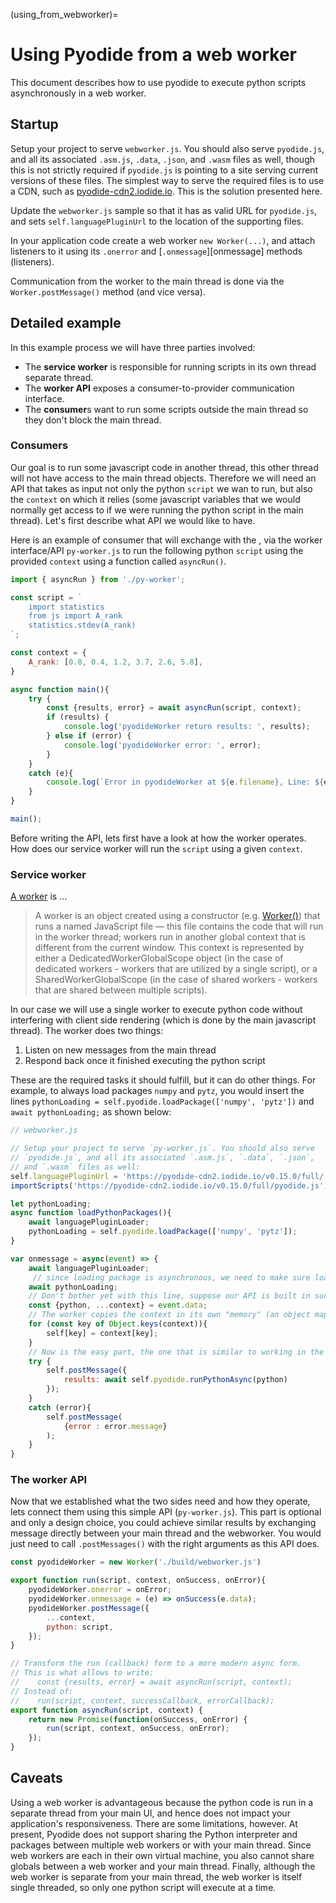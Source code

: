 (using_from_webworker)=
# Using Pyodide from a web worker

This document describes how to use pyodide to execute python scripts
asynchronously in a web worker.

## Startup

Setup your project to serve `webworker.js`. You should also serve
`pyodide.js`, and all its associated `.asm.js`, `.data`, `.json`, and `.wasm`
files as well, though this is not strictly required if `pyodide.js` is pointing
to a site serving current versions of these files.
The simplest way to serve the required files is to use a CDN, 
such as [pyodide-cdn2.iodide.io][cdn pyodide]. This is the solution 
presented here.

Update the `webworker.js` sample so that it has as valid URL for `pyodide.js`, and sets
`self.languagePluginUrl` to the location of the supporting files. 

In your application code create a web worker `new Worker(...)`, 
and attach listeners to it using its `.onerror` and [`.onmessage`][onmessage]
methods (listeners).

Communication from the worker to the main thread is done via the `Worker.postMessage()`
method (and vice versa).

[cdn pyodide]: https://pyodide-cdn2.iodide.io/v0.15.0/full/
[worker onmessage]: https://developer.mozilla.org/en-US/docs/Web/API/Web_Workers_API/Using_web_workers#Sending_messages_to_and_from_a_dedicated_worker
[worker onerror]: https://developer.mozilla.org/en-US/docs/Web/API/Web_Workers_API/Using_web_workers#Handling_errors

## Detailed example 

In this example process we will have three parties involved:

* The **service worker** is responsible for running scripts in its own thread separate thread.
* The **worker API** exposes a consumer-to-provider communication interface.
* The **consumer**s want to run some scripts outside the main thread so they don't block the main thread.

### Consumers

Our goal is to run some javascript code in another thread, this other thread will
not have access to the main thread objects. Therefore we will need an API that takes
as input not only the python `script` we wan to run, but also the `context` on which 
it relies (some javascript variables that we would normally get access to if we 
were running the python script in the main thread). Let's first describe what API 
we would like to have.

Here is an example of consumer that will exchange with the , via the worker 
interface/API `py-worker.js` to run the following python `script` using the provided `context`
using a function called `asyncRun()`.

```js
import { asyncRun } from './py-worker';

const script = `
    import statistics
    from js import A_rank
    statistics.stdev(A_rank)
`;

const context = {
    A_rank: [0.8, 0.4, 1.2, 3.7, 2.6, 5.8],
}

async function main(){
    try {
        const {results, error} = await asyncRun(script, context);
        if (results) {
            console.log('pyodideWorker return results: ', results);
        } else if (error) {
            console.log('pyodideWorker error: ', error);
        }
    }
    catch (e){
        console.log(`Error in pyodideWorker at ${e.filename}, Line: ${e.lineno}, ${e.message}`)
    }
}

main();
```

Before writing the API, lets first have a look at how the worker operates. 
How does our service worker will run the `script` using a given `context`.

### Service worker

[A worker][worker API] is ...

> A worker is an object created using a constructor (e.g. [Worker()][Worker constructor])  that runs a named JavaScript file — this file contains the code that will run in the worker thread; workers run in another global context that is different from the current window. This context is represented by either a DedicatedWorkerGlobalScope object (in the case of dedicated workers - workers that are utilized by a single script), or a SharedWorkerGlobalScope (in the case of shared workers - workers that are shared between multiple scripts).

In our case we will use a single worker to execute python code without interfering with 
client side rendering (which is done by the main javascript thread). The worker does 
two things:

1. Listen on new messages from the main thread 
2. Respond back once it finished executing the python script

These are the required tasks it should fulfill, but it can do other things.
For example, to always load packages `numpy` and `pytz`, you would insert the
lines `pythonLoading = self.pyodide.loadPackage(['numpy', 'pytz'])` and 
`await pythonLoading;` as shown below:

```js 
// webworker.js 

// Setup your project to serve `py-worker.js`. You should also serve
// `pyodide.js`, and all its associated `.asm.js`, `.data`, `.json`, 
// and `.wasm` files as well:
self.languagePluginUrl = 'https://pyodide-cdn2.iodide.io/v0.15.0/full/';
importScripts('https://pyodide-cdn2.iodide.io/v0.15.0/full/pyodide.js');

let pythonLoading;
async function loadPythonPackages(){
    await languagePluginLoader;
    pythonLoading = self.pyodide.loadPackage(['numpy', 'pytz']);
}

var onmessage = async(event) => { 
    await languagePluginLoader;
     // since loading package is asynchronous, we need to make sure loading is done:
    await pythonLoading;
    // Don't bother yet with this line, suppose our API is built in such a way:
    const {python, ...context} = event.data;
    // The worker copies the context in its own "memory" (an object mapping name to values)
    for (const key of Object.keys(context)){
        self[key] = context[key];
    }
    // Now is the easy part, the one that is similar to working in the main thread:
    try {
        self.postMessage({
            results: await self.pyodide.runPythonAsync(python)
        });
    }
    catch (error){
        self.postMessage(
            {error : error.message}
        );
    }
}
```

### The worker API

Now that we established what the two sides need and how they operate, 
lets connect them using this simple API (`py-worker.js`). This part is 
optional and only a design choice, you could achieve similar results 
by exchanging message directly between your main thread and the webworker. 
You would just need to call `.postMessages()` with the right arguments as
this API does.

```js
const pyodideWorker = new Worker('./build/webworker.js')

export function run(script, context, onSuccess, onError){ 
    pyodideWorker.onerror = onError;
    pyodideWorker.onmessage = (e) => onSuccess(e.data);
    pyodideWorker.postMessage({
        ...context,
        python: script,
    });
}

// Transform the run (callback) form to a more modern async form.
// This is what allows to write:
//    const {results, error} = await asyncRun(script, context);
// Instead of: 
//    run(script, context, successCallback, errorCallback);
export function asyncRun(script, context) {
    return new Promise(function(onSuccess, onError) {
        run(script, context, onSuccess, onError);
    });
}
```

[worker API]: https://developer.mozilla.org/en-US/docs/Web/API/Web_Workers_API
[Worker constructor]: https://developer.mozilla.org/en-US/docs/Web/API/Worker/Worker

## Caveats

Using a web worker is advantageous because the python code is run in a separate
thread from your main UI, and hence does not impact your application's
responsiveness.
There are some limitations, however.
At present, Pyodide does not support sharing the Python interpreter and
packages between multiple web workers or with your main thread.
Since web workers are each in their own virtual machine, you also cannot share
globals between a web worker and your main thread.
Finally, although the web worker is separate from your main thread,
the web worker is itself single threaded, so only one python script will
execute at a time.
